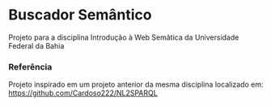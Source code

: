 # Buscador Semântico
Projeto para a disciplina Introdução à Web Semâtica da Universidade Federal da Bahia

### Referência
Projeto inspirado em um projeto anterior da mesma disciplina localizado em: https://github.com/Cardoso222/NL2SPARQL


